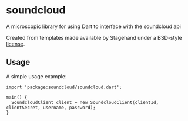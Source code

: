 # soundcloud

A microscopic library for using Dart to interface with the soundcloud api

Created from templates made available by Stagehand under a BSD-style
[license](https://github.com/dart-lang/stagehand/blob/master/LICENSE).

## Usage

A simple usage example:

    import 'package:soundcloud/soundcloud.dart';

    main() {
      SoundcloudClient client = new SoundcloudClient(clientId, clientSecret, username, password);
    }
